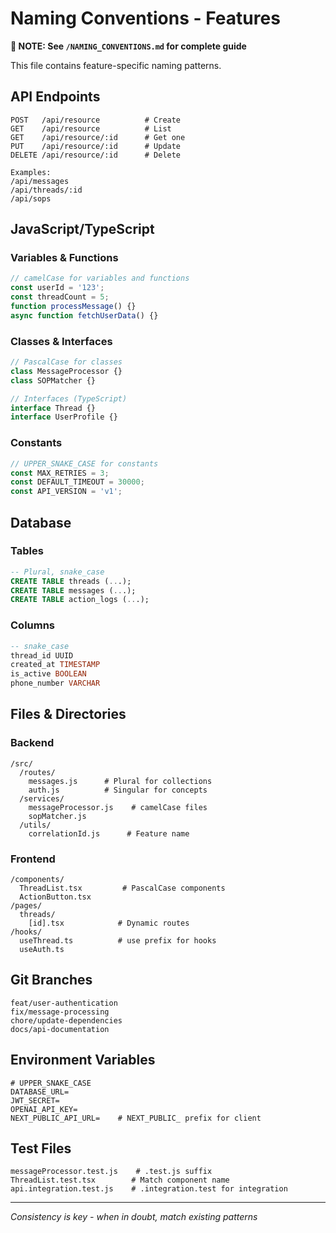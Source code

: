 # Naming Conventions - Features

**📍 NOTE: See `/NAMING_CONVENTIONS.md` for complete guide**

This file contains feature-specific naming patterns.

## API Endpoints
```
POST   /api/resource          # Create
GET    /api/resource          # List
GET    /api/resource/:id      # Get one
PUT    /api/resource/:id      # Update
DELETE /api/resource/:id      # Delete

Examples:
/api/messages
/api/threads/:id
/api/sops
```

## JavaScript/TypeScript

### Variables & Functions
```javascript
// camelCase for variables and functions
const userId = '123';
const threadCount = 5;
function processMessage() {}
async function fetchUserData() {}
```

### Classes & Interfaces
```javascript
// PascalCase for classes
class MessageProcessor {}
class SOPMatcher {}

// Interfaces (TypeScript)
interface Thread {}
interface UserProfile {}
```

### Constants
```javascript
// UPPER_SNAKE_CASE for constants
const MAX_RETRIES = 3;
const DEFAULT_TIMEOUT = 30000;
const API_VERSION = 'v1';
```

## Database

### Tables
```sql
-- Plural, snake_case
CREATE TABLE threads (...);
CREATE TABLE messages (...);
CREATE TABLE action_logs (...);
```

### Columns
```sql
-- snake_case
thread_id UUID
created_at TIMESTAMP
is_active BOOLEAN
phone_number VARCHAR
```

## Files & Directories

### Backend
```
/src/
  /routes/
    messages.js      # Plural for collections
    auth.js          # Singular for concepts
  /services/
    messageProcessor.js    # camelCase files
    sopMatcher.js
  /utils/
    correlationId.js      # Feature name
```

### Frontend
```
/components/
  ThreadList.tsx         # PascalCase components
  ActionButton.tsx
/pages/
  threads/
    [id].tsx            # Dynamic routes
/hooks/
  useThread.ts          # use prefix for hooks
  useAuth.ts
```

## Git Branches
```
feat/user-authentication
fix/message-processing
chore/update-dependencies
docs/api-documentation
```

## Environment Variables
```
# UPPER_SNAKE_CASE
DATABASE_URL=
JWT_SECRET=
OPENAI_API_KEY=
NEXT_PUBLIC_API_URL=    # NEXT_PUBLIC_ prefix for client
```

## Test Files
```
messageProcessor.test.js    # .test.js suffix
ThreadList.test.tsx        # Match component name
api.integration.test.js    # .integration.test for integration
```

---
*Consistency is key - when in doubt, match existing patterns*